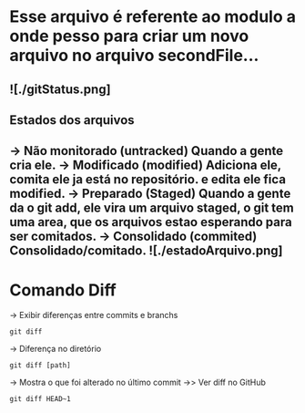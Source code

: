 # Esse arquivo é referente ao modulo a onde pesso para criar um novo arquivo no arquivo secondFile...

![./gitStatus.png]
---
## Estados dos arquivos
-> Não monitorado (untracked)
    Quando a gente cria ele.
-> Modificado (modified)
    Adiciona ele, comita ele ja está no repositório. e edita ele fica modified.
-> Preparado (Staged)
    Quando a gente da o git add, ele vira um arquivo staged, o git tem uma area, que os arquivos estao esperando para ser comitados.
-> Consolidado (commited)
    Consolidado/comitado.
![./estadoArquivo.png]
---
# Comando Diff

-> Exibir diferenças entre commits e branchs
```
git diff
```

-> Diferença no diretório
```
git diff [path]
```

-> Mostra o que foi alterado no último commit 
->> Ver diff no GitHub
```
git diff HEAD~1
```
